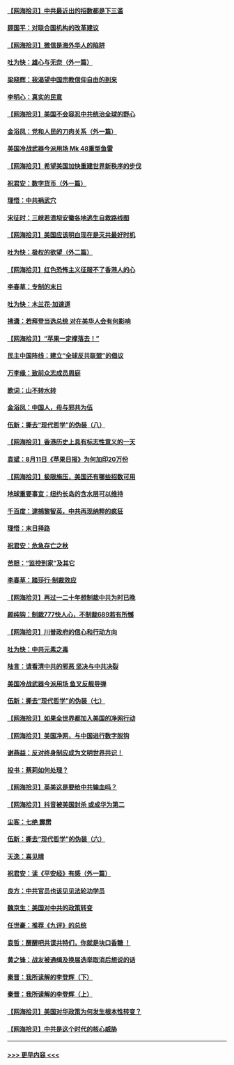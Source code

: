 #### [【网海拾贝】中共最近出的招数都是下三滥](../pages/nsc993/n12341593.md?t=08191202) 
#### [顾国平：对联合国机构的改革建议](../pages/nsc993/n12339928.md?t=08191202) 
#### [【网海拾贝】微信是海外华人的陷阱](../pages/nsc993/n12338868.md?t=08191202) 
#### [吐为快：雄心与无奈（外一篇）](../pages/nsc993/n12338132.md?t=08191202) 
#### [梁晓辉：我渴望中国宗教信仰自由的到来](../pages/nsc993/n12336657.md?t=08191202) 
#### [李明心：真实的民意](../pages/nsc993/n12336089.md?t=08191202) 
#### [【网海拾贝】美国不会容忍中共统治全球的野心](../pages/nsc993/n12336063.md?t=08191202) 
#### [金浴凤：党和人民的刀肉关系（外一篇）](../pages/nsc993/n12335834.md?t=08191202) 
#### [美国冷战武器今派用场 Mk 48重型鱼雷](../pages/nsc993/n12335354.md?t=08191202) 
#### [【网海拾贝】希望美国加快重建世界新秩序的步伐](../pages/nsc993/n12334224.md?t=08191202) 
#### [祝君安：数字货币（外一篇）](../pages/nsc993/n12334186.md?t=08191202) 
#### [理悟：中共祸武穴](../pages/nsc993/n12333962.md?t=08191202) 
#### [宋征时：三峡若溃坝安徽各地逃生自救路线图](../pages/nsc993/n12332450.md?t=08191202) 
#### [【网海拾贝】美国应该明白现在是灭共最好时机](../pages/nsc993/n12332313.md?t=08191202) 
#### [吐为快：极权的欲望（外二篇）](../pages/nsc993/n12332089.md?t=08191202) 
#### [【网海拾贝】红色恐怖主义征服不了香港人的心](../pages/nsc993/n12329296.md?t=08191202) 
#### [李春草：专制的末日](../pages/nsc993/n12329079.md?t=08191202) 
#### [吐为快：木兰花‧加速道](../pages/nsc993/n12327366.md?t=08191202) 
#### [拂潇：若拜登当选总统 对在美华人会有何影响](../pages/nsc993/n12295996.md?t=08191202) 
#### [【网海拾贝】“苹果一定撑落去！”](../pages/nsc993/n12326784.md?t=08191202) 
#### [民主中国阵线：建立“全球反共联盟”的倡议](../pages/nsc993/n12324177.md?t=08191202) 
#### [万李缘：致前众志成员周庭](../pages/nsc993/n12324635.md?t=08191202) 
#### [歌词：山不转水转](../pages/nsc993/n12324599.md?t=08191202) 
#### [金浴凤：中国人，毋与邪共为伍](../pages/nsc993/n12324257.md?t=08191202) 
#### [伍新：撕去“现代哲学”的伪装（八）](../pages/nsc993/n12324188.md?t=08191202) 
#### [【网海拾贝】香港历史上具有标志性意义的一天](../pages/nsc993/n12324021.md?t=08191202) 
#### [袁斌：8月11日《苹果日报》为何加印20万份](../pages/nsc993/n12323955.md?t=08191202) 
#### [【网海拾贝】极限施压，美国还有哪些招数可用](../pages/nsc993/n12322512.md?t=08191202) 
#### [地球重要事宜：纽约长岛的含水层可以维持](../pages/nsc993/n12321844.md?t=08191202) 
#### [千百度：逮捕黎智英，中共再现纳粹的疯狂](../pages/nsc993/n12321777.md?t=08191202) 
#### [理悟：末日择路](../pages/nsc993/n12320812.md?t=08191202) 
#### [祝君安：危急存亡之秋](../pages/nsc993/n12320795.md?t=08191202) 
#### [苦胆：“监控到家”及其它](../pages/nsc993/n12320751.md?t=08191202) 
#### [李春草：踏莎行·制裁效应](../pages/nsc993/n12318290.md?t=08191202) 
#### [【网海拾贝】再过一二十年想制裁中共为时已晚](../pages/nsc993/n12318195.md?t=08191202) 
#### [颜纯钩：制裁777快人心，不制裁689若有所憾](../pages/nsc993/n12316912.md?t=08191202) 
#### [【网海拾贝】川普政府的信心和行动方向](../pages/nsc993/n12316673.md?t=08191202) 
#### [吐为快：中共元素之毒](../pages/nsc993/n12316547.md?t=08191202) 
#### [陆言：请看清中共的邪恶 坚决与中共决裂](../pages/nsc993/n12315784.md?t=08191202) 
#### [美国冷战武器今派用场 鱼叉反舰导弹](../pages/nsc993/n12316258.md?t=08191202) 
#### [伍新：撕去“现代哲学”的伪装（七）](../pages/nsc993/n12315846.md?t=08191202) 
#### [【网海拾贝】如果全世界都加入美国的净网行动](../pages/nsc993/n12315588.md?t=08191202) 
#### [【网海拾贝】美国净网，与中国进行数字脱钩](../pages/nsc993/n12312813.md?t=08191202) 
#### [谢燕益：反对终身制应成为文明世界共识！](../pages/nsc993/n12310465.md?t=08191202) 
#### [投书：蔡莉如何处理？](../pages/nsc993/n12310224.md?t=08191202) 
#### [【网海拾贝】英美这是要给中共输血吗？](../pages/nsc993/n12307646.md?t=08191202) 
#### [【网海拾贝】抖音被美国封杀 或成华为第二](../pages/nsc993/n12305277.md?t=08191202) 
#### [尘客：七绝 霹雳](../pages/nsc993/n12304053.md?t=08191202) 
#### [伍新：撕去“现代哲学”的伪装（六）](../pages/nsc993/n12303243.md?t=08191202) 
#### [天逸：喜见晴](../pages/nsc993/n12303226.md?t=08191202) 
#### [祝君安：读《平安经》有感（外一篇）](../pages/nsc993/n12303170.md?t=08191202) 
#### [良方：中共官员也该见见法轮功学员](../pages/nsc993/n12302985.md?t=08191202) 
#### [魏京生：美国对中共的政策转变](../pages/nsc993/n12302929.md?t=08191202) 
#### [任世豪：推荐《九评》的总统](../pages/nsc993/n12302838.md?t=08191202) 
#### [袁哲：醒醒吧共谍共特们，你就是块口香糖 ！](../pages/nsc993/n12302678.md?t=08191202) 
#### [黄之锋：战友被通缉及换届选举取消后想说的话](../pages/nsc993/n12302681.md?t=08191202) 
#### [秦晋：我所读解的李登辉（下）](../pages/nsc993/n12302171.md?t=08191202) 
#### [秦晋：我所读解的李登辉（上）](../pages/nsc993/n12301979.md?t=08191202) 
#### [【网海拾贝】美国对华政策为何发生根本性转变？](../pages/nsc993/n12302091.md?t=08191202) 
#### [【网海拾贝】中共是这个时代的核心威胁](../pages/nsc993/n12300541.md?t=08191202) 

----
#### [ >>> 更早内容 <<< ](../indexes/nsc993-earlier.md)
